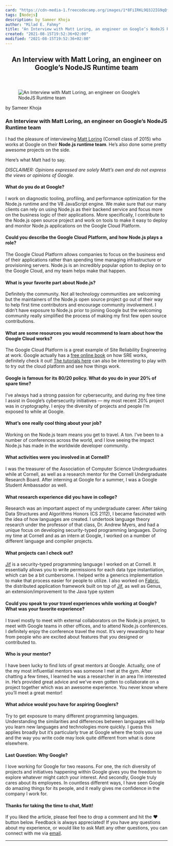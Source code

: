 ```yaml
---
card: "https://cdn-media-1.freecodecamp.org/images/1*8FiIRKL9Q3J2IG9qQfo3KA.jpeg"
tags: [Nodejs]
description: by Sameer Khoja
author: "Milad E. Fahmy"
title: "An Interview with Matt Loring, an engineer on Google’s NodeJS Runtime team"
created: "2021-08-15T19:52:36+02:00"
modified: "2021-08-15T19:52:36+02:00"
---
```

<div class="site-wrapper">
<main id="site-main" class="site-main outer">
<div class="inner">
<article class="post-full post tag-nodejs tag-javascript tag-google tag-tech tag-careers ">
<header class="post-full-header">
<h1 class="post-full-title">An Interview with Matt Loring, an engineer on Google’s NodeJS Runtime team</h1>
</header>
<figure class="post-full-image">
<picture>
<source media="(max-width: 700px)" sizes="1px" srcset="data:image/gif;base64,R0lGODlhAQABAIAAAAAAAP///yH5BAEAAAAALAAAAAABAAEAAAIBRAA7 1w">
<source media="(min-width: 701px)" sizes="(max-width: 800px) 400px,
(max-width: 1170px) 700px,
1400px" srcset="https://cdn-media-1.freecodecamp.org/images/1*8FiIRKL9Q3J2IG9qQfo3KA.jpeg 300w,
https://cdn-media-1.freecodecamp.org/images/1*8FiIRKL9Q3J2IG9qQfo3KA.jpeg 600w,
https://cdn-media-1.freecodecamp.org/images/1*8FiIRKL9Q3J2IG9qQfo3KA.jpeg 1000w,
https://cdn-media-1.freecodecamp.org/images/1*8FiIRKL9Q3J2IG9qQfo3KA.jpeg 2000w">
<img onerror="this.style.display='none'" src="https://cdn-media-1.freecodecamp.org/images/1*8FiIRKL9Q3J2IG9qQfo3KA.jpeg" alt="An Interview with Matt Loring, an engineer on Google’s NodeJS Runtime team">
</picture>
</figure>
<section class="post-full-content">
<div class="post-content medium-migrated-article">
<p>by Sameer Khoja</p>
<h1 id="an-interview-with-matt-loring-an-engineer-on-google-s-nodejs-runtime-team">An Interview with Matt Loring, an engineer on Google’s NodeJS Runtime team</h1>
<p>I had the pleasure of interviewing <a href="http://mattloring.com" rel="noopener">Matt Loring</a> (Cornell class of 2015) who works at Google on their <strong>Node.js runtime team</strong>. He’s also done some pretty awesome projects on the side.</p>
<p>Here’s what Matt had to say.</p>
<p><em>DISCLAIMER: Opinions expressed are solely Matt’s own and do not express the views or opinions of Google.</em></p>
<h4 id="what-do-you-do-at-google"><strong>What do you do at Google?</strong></h4>
<p>I work on diagnostic tooling, profiling, and performance optimization for the Node.js runtime and the V8 JavaScript engine. We make sure that our many clients can rely on using Node.js as their backend service and focus more on the business logic of their applications. More specifically, I contribute to the Node.js open source project and work on tools to make it easy to deploy and monitor Node.js applications on the Google Cloud Platform.</p>
<h4 id="could-you-describe-the-google-cloud-platform-and-how-node-js-plays-a-role"><strong>Could you describe the Google Cloud Platform, and how Node.js plays a role?</strong></h4>
<p>The Google Cloud Platform allows companies to focus on the business end of their applications rather than spending time managing infrastructure or provisioning servers. Node.js is an incredibly popular option to deploy on to the Google Cloud, and my team helps make that happen.</p>
<h4 id="what-is-your-favorite-part-about-node-js"><strong>What is your favorite part about Node.js?</strong></h4>
<p>Definitely the community. Not all technology communities are welcoming but the maintainers of the Node.js open source project go out of their way to help first time contributors and encourage community involvement. I didn’t have exposure to Node.js prior to joining Google but the welcoming community really simplified the process of making my first few open source contributions.</p>
<h4 id="what-are-some-resources-you-would-recommend-to-learn-about-how-the-google-cloud-works"><strong>What are some resources you would recommend to learn about how the Google Cloud works?</strong></h4>
<p>The Google Cloud Platform is a great example of Site Reliability Engineering at work. Google actually has a <a href="https://landing.google.com/sre/book.html" rel="noopener">free online book</a> on how SRE works, definitely check it out! <a href="https://cloud.google.com/nodejs/" rel="noopener">The tutorials here</a> can also be interesting to play with to try out the cloud platform and see how things work.</p>
<h4 id="google-is-famous-for-its-80-20-policy-what-do-you-do-in-your-20-of-spare-time"><strong>Google is famous for its 80/20 policy. What do you do in your 20% of spare time?</strong></h4>
<p>I’ve always had a strong passion for cybersecurity, and during my free time I assist in Google’s cybersecurity initiatives — my most recent 20% project was in cryptography. I enjoy the diversity of projects and people I’m exposed to while at Google.</p>
<h4 id="what-s-one-really-cool-thing-about-your-job"><strong>What’s one really cool thing about your job?</strong></h4>
<p>Working on the Node.js team means you get to travel. A ton. I’ve been to a number of conferences across the world, and I love seeing the impact Node.js has made in the worldwide developer community.</p>
<h4 id="what-activities-were-you-involved-in-at-cornell"><strong>What activities were you involved in at Cornell?</strong></h4>
<p>I was the treasurer of the Association of Computer Science Undergraduates while at Cornell, as well as a research mentor for the Cornell Undergraduate Research Board. After interning at Google for a summer, I was a Google Student Ambassador as well.</p>
<h4 id="what-research-experience-did-you-have-in-college"><strong>What research experience did you have in college?</strong></h4>
<p>Research was an important aspect of my undergraduate career. After taking Data Structures and Algorithms Honors (CS 2112), I became fascinated with the idea of how languages are created. I undertook language theory research under the professor of that class, Dr. Andrew Myers, and had a unique focus on developing security-typed programming languages. During my time at Cornell and as an intern at Google, I worked on a number of different language and compiler projects.</p>
<h4 id="what-projects-can-i-check-out"><strong>What projects can I check out?</strong></h4>
<p><a href="http://www.cs.cornell.edu/jif/" rel="noopener">Jif</a> is a security-typed programming language I worked on at Cornell. It essentially allows you to write permissions for each data type instantiation, which can be a bit cumbersome. I helped write a generics implementation to make that process easier for people to utilize. I also worked on <a href="https://www.cs.cornell.edu/projects/fabric/" rel="noopener">Fabric</a>, the distributed application framework built on top of <a href="http://www.cs.cornell.edu/Projects/genus/" rel="noopener">Jif</a>, as well as Genus, an extension/improvement to the Java type system</p>
<h4 id="could-you-speak-to-your-travel-experiences-while-working-at-google-what-was-your-favorite-experience"><strong>Could you speak to your travel experiences while working at Google? What was your favorite experience?</strong></h4>
<p>I travel mostly to meet with external collaborators on the Node.js project, to meet with Google teams in other offices, and to attend Node.js conferences. I definitely enjoy the conference travel the most. It’s very rewarding to hear from people who are excited about features that you designed or contributed to.</p>
<h4 id="who-is-your-mentor"><strong>Who is your mentor?</strong></h4>
<p>I have been lucky to find lots of great mentors at Google. Actually, one of the my most influential mentors was someone I met at the gym. After chatting a few times, I learned he was a researcher in an area I’m interested in. He’s provided great advice and we’ve even gotten to collaborate on a project together which was an awesome experience. You never know where you’ll meet a great mentor!</p>
<h4 id="what-advice-would-you-have-for-aspiring-googlers"><strong>What advice would you have for aspiring Googlers?</strong></h4>
<p>Try to get exposure to many different programming languages. Understanding the similarities and differences between languages will help you learn new languages and technologies more quickly. I guess this applies broadly but it’s particularly true at Google where the tools you use and the way you write code may look quite different from what is done elsewhere.</p>
<h4 id="last-question-why-google"><strong>Last Question: Why Google?</strong></h4>
<p>I love working for Google for two reasons. For one, the rich diversity of projects and initiatives happening within Google gives you the freedom to explore whatever might catch your interest. And secondly, Google truly cares about its employees. In countless different ways, I have seen Google do amazing things for its people, and it really gives me confidence in the company I work for.</p>
<h4 id="thanks-for-taking-the-time-to-chat-matt-">Thanks for taking the time to chat, Matt!</h4>
<p>If you liked the article, please feel free to drop a comment and hit the ❤️ button below. Feedback is always appreciated! If you have any questions about my experience, or would like to ask Matt any other questions, you can connect with me via <a href="mailto:sk2327@cornell.edu" rel="noopener">email</a>.</p>
</div>
<hr>
</section>
</article>
</div>
</main>
</div>
<!-- Google Tag Manager (noscript) -->
<!-- End Google Tag Manager (noscript) -->
